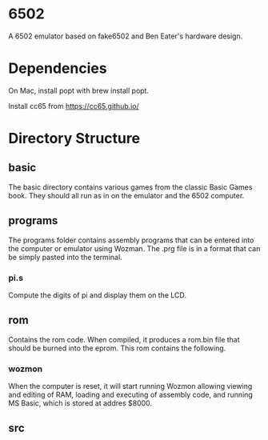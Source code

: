 # 6502

A 6502 emulator based on fake6502 and Ben Eater's hardware design.

# Dependencies

On Mac, install popt with brew install popt.  

Install cc65 from https://cc65.github.io/

# Directory Structure

## basic

The basic directory contains various games from the classic Basic Games book.   They should all run as in on the emulator and the 6502 computer.

## programs

The programs folder contains assembly programs that can be entered into the computer or emulator using Wozman.  The .prg file is in a format that can be simply pasted into the terminal.

### pi.s

Compute the digits of pi and display them on the LCD.

## rom

Contains the rom code.  When compiled, it produces a rom.bin file that should be burned into the eprom.  This rom contains the following.

### wozmon

When the computer is reset, it will start running Wozmon allowing viewing and editing of RAM, loading and executing of assembly code, and running MS Basic, which is stored at addres $8000.

###

## src
